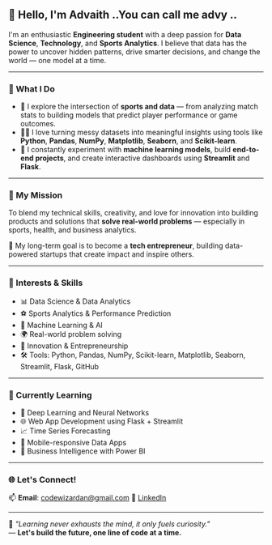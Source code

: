 ## 👋 Hello, I'm Advaith ..You can call me advy ..

I'm an enthusiastic **Engineering student** with a deep passion for **Data Science**, **Technology**, and **Sports Analytics**. I believe that data has the power to uncover hidden patterns, drive smarter decisions, and change the world — one model at a time.

---

### 🧠 What I Do

- 🔬 I explore the intersection of **sports and data** — from analyzing match stats to building models that predict player performance or game outcomes.
- 🧑‍💻 I love turning messy datasets into meaningful insights using tools like **Python**, **Pandas**, **NumPy**, **Matplotlib**, **Seaborn**, and **Scikit-learn**.
- 🧪 I constantly experiment with **machine learning models**, build **end-to-end projects**, and create interactive dashboards using **Streamlit** and **Flask**.

---

### 🚀 My Mission

To blend my technical skills, creativity, and love for innovation into building products and solutions that **solve real-world problems** — especially in sports, health, and business analytics.

🔭 My long-term goal is to become a **tech entrepreneur**, building data-powered startups that create impact and inspire others.

---

### 💼 Interests & Skills

- 📊 Data Science & Data Analytics  
- ⚽ Sports Analytics & Performance Prediction  
- 🤖 Machine Learning & AI  
- 🌍 Real-world problem solving  
- 🧠 Innovation & Entrepreneurship  
- 🛠️ Tools: Python, Pandas, NumPy, Scikit-learn, Matplotlib, Seaborn, Streamlit, Flask, GitHub  

---

### 🌱 Currently Learning

- 🧬 Deep Learning and Neural Networks  
- 🌐 Web App Development using Flask + Streamlit  
- 📈 Time Series Forecasting  
- 📱 Mobile-responsive Data Apps  
- 💼 Business Intelligence with Power BI  

---

### 🌐 Let's Connect!

📫 **Email**: codewizardan@gmail.com
🔗 [LinkedIn](https://linkedin.com/in/codewizardAN)

---

🔁 _"Learning never exhausts the mind, it only fuels curiosity."_  
— **Let's build the future, one line of code at a time.**
